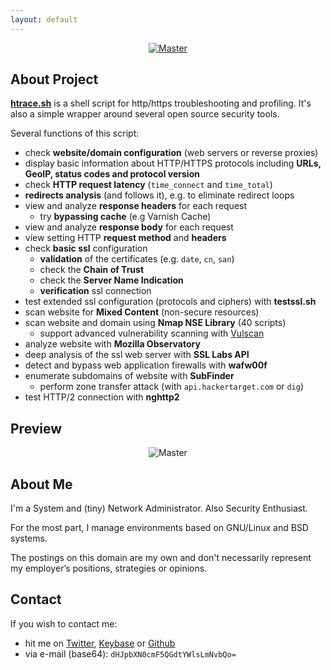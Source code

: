 ```yaml
---
layout: default
---
```


<p align="center">
  <a href="https://github.com/trimstray/htrace.sh">
    <img src="https://trimstray.github.io/htrace.sh/assets/img/htrace.sh_logo.png" alt="Master">
  </a>
</p>

## About Project

**[htrace.sh](https://github.com/trimstray/htrace.sh)** is a shell script for http/https troubleshooting and profiling. It's also a simple wrapper around several open source security tools.

Several functions of this script:

- check **website/domain configuration** (web servers or reverse proxies)
- display basic information about HTTP/HTTPS protocols including **URLs, GeoIP, status codes and protocol version**
- check **HTTP request latency** (`time_connect` and `time_total`)
- **redirects analysis** (and follows it), e.g. to eliminate redirect loops
- view and analyze **response headers** for each request
  - try **bypassing cache** (e.g Varnish Cache)
- view and analyze **response body** for each request
- view setting HTTP **request method** and **headers**
- check **basic ssl** configuration
  - **validation** of the certificates (e.g. `date`, `cn`, `san`)
  - check the **Chain of Trust**
  - check the **Server Name Indication**
  - **verification** ssl connection
- test extended ssl configuration (protocols and ciphers) with **testssl.sh**
- scan website for **Mixed Content** (non-secure resources)
- scan website and domain using **Nmap NSE Library** (40 scripts)
  - support advanced vulnerability scanning with [Vulscan](https://github.com/scipag/vulscan)
- analyze website with **Mozilla Observatory**
- deep analysis of the ssl web server with **SSL Labs API**
- detect and bypass web application firewalls with **wafw00f**
- enumerate subdomains of website with **SubFinder**
  - perform zone transfer attack (with `api.hackertarget.com` or `dig`)
- test HTTP/2 connection with **nghttp2**

## Preview

<p align="center">
    <img src="https://trimstray.github.io/htrace.sh/assets/img/htrace.sh_preview.png"
        alt="Master">
</p>

## About Me

I'm a System and (tiny) Network Administrator. Also Security Enthusiast.

For the most part, I manage environments based on GNU/Linux and BSD systems.

The postings on this domain are my own and don't necessarily represent my employer’s positions, strategies or opinions.

## Contact

If you wish to contact me:

- hit me on [Twitter](https://twitter.com/trimstray), [Keybase](https://keybase.io/trimstray) or [Github](https://github.com/trimstray)
- via e-mail (base64): `dHJpbXN0cmF5QGdtYWlsLmNvbQo=`
